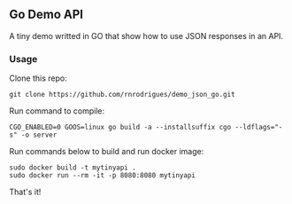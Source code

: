 ## Go Demo API

A tiny demo writted in GO that show how to use JSON responses in an API.


### Usage

Clone this repo:
```
git clone https://github.com/rnrodrigues/demo_json_go.git
```

Run command to compile:
```
CGO_ENABLED=0 GOOS=linux go build -a --installsuffix cgo --ldflags="-s" -o server
```

Run commands below to build and run docker image:
```
sudo docker build -t mytinyapi .
sudo docker run --rm -it -p 8080:8080 mytinyapi
```
That's it!
